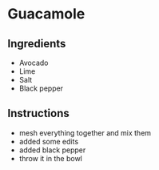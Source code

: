 # Guacamole
## Ingredients
* Avocado 
* Lime
* Salt
* Black pepper
## Instructions
* mesh everything together and mix them
* added some edits
* added black pepper
* throw it in the bowl
